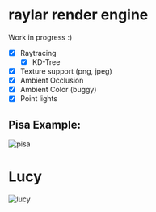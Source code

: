 # raylar render engine

Work in progress :)

- [x] Raytracing
  - [x] KD-Tree
- [x] Texture support (png, jpeg)
- [x] Ambient Occlusion
- [x] Ambient Color (buggy)
- [x] Point lights

## Pisa Example:

![pisa](https://www.islekdemir.com/image.png)

# Lucy
![lucy](https://www.islekdemir.com/image_1.png)